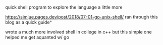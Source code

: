 quick shell program to explore the language a little more

https://simjue.pages.dev/post/2018/07-01-go-unix-shell/
ran through this blog as a quick guide^

wrote a much more involved shell in college in c++
but this simple one helped me get aquanted w/ go